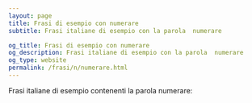 ```yaml
---
layout: page
title: Frasi di esempio con numerare 
subtitle: Frasi italiane di esempio con la parola  numerare

og_title: Frasi di esempio con numerare 
og_description: Frasi italiane di esempio con la parola  numerare
og_type: website
permalink: /frasi/n/numerare.html
---
```


Frasi italiane di esempio contenenti la parola numerare:


